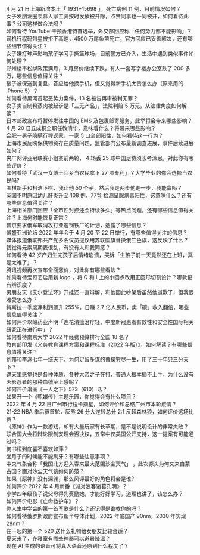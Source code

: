 4 月 21 日上海新增本土「 1931+15698 」，死亡病例 11 例，目前情况如何？  
女子发朋友圈羡慕人家工资按时发放被开除，点赞同事也一同被开，如何看待此事？公司这样做合法吗？  
如何看待 YouTube 干预香港特首选举，外交部回应称「任何势力都不能影响」？  
司机行程码带星被拒下高速，4500 万尾鱼苗死亡，官方回应已妥善解决，还有哪些细节值得关注？  
女子嫌打球声影响孩子学习手撕篮球场，目前警方已介入，生活中遇到类似事件如何处理？  
郑州楼市松绑政策满月，3 月房价继续下跌，有人一套写字楼办公室跌了 200 多万，哪些信息值得关注？  
孩子被保送到复旦，答应给他换手机，但又觉得新手机太贵怎么办（原来用的 iPhone 5）？  
如何看待黑河首起恶势力案件，13 名被告再审被判无罪？  
女子卖自制粉蒸肉被起诉是「三无产品」，法院判赔 5 万元，从法律角度如何解读？  
日本邮政宣布将暂停发往中国的 EMS 及包裹邮寄服务，此举将会带来哪些影响？  
4 月 20 日丘成桐全职任教清华，意味着什么？将带来哪些影响？  
合肥一男子隐瞒行程返家，一家 5 口全部阳性，如何看待这一行为？  
上海市民反映保供物资存在质量问题，监管部门公布最新调查进展，事件后续进展如何？  
央广网评亚冠联赛小组赛前两轮， 4 场丢 25 球中国足协须长考深思，对此你有哪些评价？  
如何看待「武汉一女博士回乡当农民拿下 27 项专利」？大学毕业的你会选择当农民吗?  
围棋新手和柯洁下棋，我让他 50 个子，然后我走两步他走一步，我能赢吗？  
英国不明原因幼儿肝炎升至 108 例，77% 检测呈腺病毒阳性，这意味什么？还有哪些信息值得关注？  
上海相关部门回应「全市性封控还会持续多久」等热点问题，还有哪些信息值得关注？上海何时能恢复正常？  
普京要求俄军取消攻打亚速钢铁厂的计划，透露了哪些信息？  
博鳌亚洲论坛 2022 年年会于 4 月 20 至 22 日举行，有哪些值得关注的信息？  
媒体报道俄联邦共产党多名议员提议用苏联国旗替换俄三色旗，这反映了什么？  
我觉得元素周期表很乱，有没有人和我同感？  
如何看待 42 岁产妇生完孩子后情绪崩溃，哭诉「生孩子前一天竟然还在上班，真是太难了」？  
腾讯视频再次宣布全面涨价，对此你有哪些看法？  
如何看待爱奇艺启用新 logo ，将 Q 和 i 上的小圆点改用正圆形切割设计？哪款更有辨识度？  
男朋友玩《艾尔登法环》开挂还一直辩解，和他因此吵架后虽然他道歉了，但我很难受怎么办？  
特斯拉一季度净利润飙升 255%，日赚 2.7 亿人民币，卖「碳」收入翻倍，哪些信息值得关注？  
如何评价以岭药业声明「连花清瘟治疗轻、中度新冠患者有效性和安全性国际相关研究正在进行中」？  
如何看待南京大学 2022 年经费预算排行全国 18 名？  
教育部印发《义务教育课程方案和课程标准（2022 年版）》，如何解读？有哪些信息值得关注？  
刘邦和李渊七年一统天下，为何足智多谋的曹操穷尽一生，用了三十年只三分天下？  
遮天里感觉也是各种体质，各种大帝之子在打，普通人根本插不上手，为什么没有火影忍者的那种血统至上感呢？  
如何评价漫画《一人之下》573（610）话？  
如果开一个《甄嬛传》主题乐园，你觉得会有什么项目？  
2022 年 4 月 22 日广州市行程卡摘星，如何评价和总结广州市本轮疫情？  
21-22 NBA 季后赛首轮，灰熊 26 分大逆转总分 2:1 反超森林狼，如何评价这场比赛？  
《原神》作为一款游戏，却有大量玩家有长草期，是不是说明设计的非常失败？  
联合国大会将辩论限制安理会否决权，五常中仅美国公开支持，这一提案有可能通过吗？  
何书桓到底喜不喜欢如萍？  
坐月子的时候能不能刷牙？有哪些注意事项？  
中央气象台称「我国北方迎入春来最大范围沙尘天气」 ，此次源头为何又来自蒙古国？面对沙尘天气该如何防范？  
如果《原神》没有深渊，那么风评最好的角色将会是谁?  
如何评价 2022 年 4 月新番《派对浪客诸葛孔明》？  
小学四年级孩子说父母得先奖励她，才能好好学习，道理也讲了，该怎么办？  
如何评价电影《亡命救护车》？  
你人生中学会的第一首军歌是什么？还记得是谁教你的吗？  
如何看待俄罗斯政府宣布新半导体计划，2022 年底国产 90nm，2030 年实现 28nm？  
在一起的第一个 520 送什么礼物给女朋友比较合适？  
夏天来了，在寝室有哪些神器可以避暑降温？  
现在 AI 生成的语音可将真人语音还原到什么程度了？  
